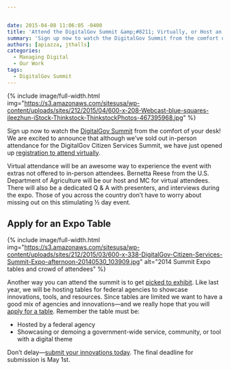 ```yaml
---


date: 2015-04-08 11:06:05 -0400
title: 'Attend the DigitalGov Summit &amp;#8211; Virtually, or Host an Expo Table'
summary: 'Sign up now to watch the DigitalGov Summit from the comfort of your desk! We are excited to announce that although we&rsquo;ve sold out in-person attendance for the DigitalGov Citizen Services Summit, we have just opened up registration to attend virtually. Virtual attendance will be an awesome way to experience the event with extras not'
authors: [apiazza, jthalls]
categories:
  - Managing Digital
  - Our Work
tags:
  - DigitalGov Summit
---
```



{% include image/full-width.html img="https://s3.amazonaws.com/sitesusa/wp-content/uploads/sites/212/2015/04/600-x-208-Webcast-blue-squares-ileezhun-iStock-Thinkstock-ThinkstockPhotos-467395968.jpg" %} 

Sign up now to watch the [DigitalGov Summit](https://www.WHATEVER/event/2015-digitalgov-citizen-services-summit/ "Spring 2015 DigitalGov Citizen Services Summit") from the comfort of your desk! We are excited to announce that although we’ve sold out in-person attendance for the DigitalGov Citizen Services Summit, we have just opened up [registration to attend virtually](https://www.eventbrite.com/e/2015-spring-citizen-services-summit-registration-12671367401).

Virtual attendance will be an awesome way to experience the event with extras not offered to in-person attendees. Bernetta Reese from the U.S. Department of Agriculture will be our host and MC for virtual attendees. There will also be a dedicated Q & A with presenters, and interviews during the expo. Those of you across the country don’t have to worry about missing out on this stimulating ½ day event.

## Apply for an Expo Table 
{% include image/full-width.html img="https://s3.amazonaws.com/sitesusa/wp-content/uploads/sites/212/2015/03/600-x-338-DigitalGov-Citizen-Services-Summit-Expo-afternoon-20140530_103909.jpg" alt="2014 Summit Expo tables and crowd of attendees" %} 

Another way you can attend the summit is to get [picked to exhibit](https://www.WHATEVER/2015/03/18/showcase-your-innovation-program-at-the-2015-spring-summit/ "Showcase Your Innovation Program at the 2015 Spring Summit"). Like last year, we will be hosting tables for federal agencies to showcase innovations, tools, and resources. Since tables are limited we want to have a good mix of agencies and innovations—and we really hope that you will [apply for a table](https://www.surveymonkey.com/s/digitalgov-expo). Remember the table must be:

  * Hosted by a federal agency
  * Showcasing or demoing a government-wide service, community, or tool with a digital theme

Don’t delay—[submit your innovations today](https://www.surveymonkey.com/s/digitalgov-expo). The final deadline for submission is May 1st.